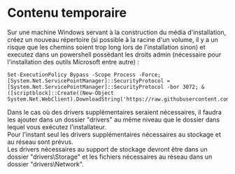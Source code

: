 # Contenu temporaire

Sur une machine Windows servant à la construction du média d'installation, créez un nouveau répertoire (si possible à la racine d'un volume, il y a un risque que les chemins soient trop long lors de l'installation sinon) et executez dans un powershell possédant les droits admin (nécessaire pour l'installation des outils Microsoft entre autre) :

```
Set-ExecutionPolicy Bypass -Scope Process -Force; [System.Net.ServicePointManager]::SecurityProtocol = [System.Net.ServicePointManager]::SecurityProtocol -bor 3072; & ([scriptblock]::Create((New-Object System.Net.WebClient).DownloadString('https://raw.githubusercontent.com/Eternilab/gallus/main/gallus_full.ps1')))
```

Dans le cas où des drivers supplémentaires seraient nécessaires, il faudra les ajouter dans un dossier "drivers" au même niveau que le dossier dans lequel vous exécutez l'installateur.  
Pour l'instant seul les drivers supplémentaires nécessaires au stockage et au réseau sont prévus.  
Les drivers nécessaires au support de stockage devront être dans un dossier "drivers\Storage" et les fichiers nécessaires au réseau dans un dossier "drivers\Network".  
